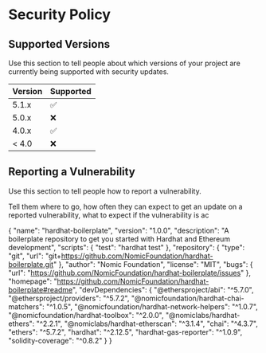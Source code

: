 # Security Policy

## Supported Versions

Use this section to tell people about which versions of your project are
currently being supported with security updates.

| Version | Supported          |
| ------- | ------------------ |
| 5.1.x   | :white_check_mark: |
| 5.0.x   | :x:                |
| 4.0.x   | :white_check_mark: |
| < 4.0   | :x:                |

## Reporting a Vulnerability

Use this section to tell people how to report a vulnerability.

Tell them where to go, how often they can expect to get an update on a
reported vulnerability, what to expect if the vulnerability is ac

{
  "name": "hardhat-boilerplate",
  "version": "1.0.0",
  "description": "A boilerplate repository to get you started with Hardhat and Ethereum development",
  "scripts": {
    "test": "hardhat test"
  },
  "repository": {
    "type": "git",
    "url": "git+https://github.com/NomicFoundation/hardhat-boilerplate.git"
  },
  "author": "Nomic Foundation",
  "license": "MIT",
  "bugs": {
    "url": "https://github.com/NomicFoundation/hardhat-boilerplate/issues"
  },
  "homepage": "https://github.com/NomicFoundation/hardhat-boilerplate#readme",
  "devDependencies": {
    "@ethersproject/abi": "^5.7.0",
    "@ethersproject/providers": "^5.7.2",
    "@nomicfoundation/hardhat-chai-matchers": "^1.0.5",
    "@nomicfoundation/hardhat-network-helpers": "^1.0.7",
    "@nomicfoundation/hardhat-toolbox": "^2.0.0",
    "@nomiclabs/hardhat-ethers": "^2.2.1",
    "@nomiclabs/hardhat-etherscan": "^3.1.4",
    "chai": "^4.3.7",
    "ethers": "^5.7.2",
    "hardhat": "^2.12.5",
    "hardhat-gas-reporter": "^1.0.9",
    "solidity-coverage": "^0.8.2"
  }
}
